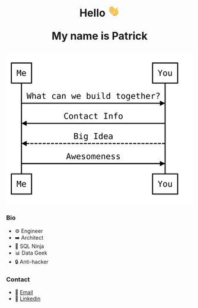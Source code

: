 <h1 align="center">
Hello <img src="https://raw.githubusercontent.com/pbierkortte/pbierkortte/8e83e80cd08badc33df18359da659e37824ab8b6/waving-hand.gif" width="32px">

My name is Patrick
</h1>

<img title="Sequence Diagram" alt="Sequence Diagram" src="/sequence-diagram.svg">

### Bio
* :gear: Engineer
* :arrow_right: Architect
* :martial_arts_uniform: SQL Ninja
* :bar_chart: Data Geek
* :lock: Anti-hacker

### Contact
* :email: [Email](mailto:pbierkortte+u1dw9xe28@protonmail.com)
* :link: [Linkedin](https://www.linkedin.com/in/pbierkortte)

<img src="https://us-central1-trackgit-analytics.cloudfunctions.net/token/ping/kvznbkuddqzzm08c88ak" width="1" height="1"/>
